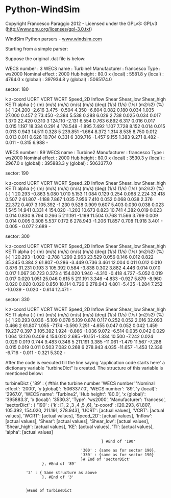 Python-WindSim
==============
Copyright Francesco Paraggio 2012 - Licensed under the GPLv3:
GPLv3 (http://www.gnu.org/licenses/gpl-3.0.txt)


WindSim Python parsers - www.windsim.com



Starting from a simple parser:

Suppose the original .dat file is below:

WECS number        :          3
WECS name          : Turbine1
Manufacturer       : francesco
Type               : ws2000
Nominal effect     :       2000
Hub height         :       80.0
x (local)          :     5581.8
y (local)          :     4764.0
x (global)         :   397934.8
y (global)         :  5065174.0



sector:   180

  k       z-coord        UCRT         VCRT         WCRT      Speed_2D       Inflow        Shear    Shear_low   Shear_high           KE           TI        alpha
 (-)        (m)          (m/s)        (m/s)        (m/s)        (m/s)        (deg)        (1/s)        (1/s)        (1/s)    (m*2/s*2)          (%)          (-)
   1       24.200       -2.616        3.475       -0.504        4.350       -6.604        0.082        0.180        0.034        1.035       27.000        0.457
   2       73.450       -2.384        5.538        0.288        6.029        2.738        0.025        0.034        0.017        1.370       22.420        0.310
   3      124.110       -2.131        6.554        0.763        6.892        6.317        0.016        0.017        0.015        1.197       18.334        0.291
   4      178.548       -1.895        7.492        1.107        7.728        8.152        0.014        0.015        0.013        0.943       14.511        0.328
   5      239.851       -1.664        8.372        1.314        8.535        8.750        0.012        0.013        0.011        0.626       10.704        0.331
   6      309.716       -1.457        9.155        1.383        9.271        8.482         -           0.011         -           0.315        6.988         -



WECS number        :          89
WECS name          : Turbine2
Manufacturer       : francesco
Type               : ws2000
Nominal effect     :       2000
Hub height         :       80.0
x (local)          :     3530.3
y (local)          :     2967.0
x (global)         :   395883.3
y (global)         :  5063377.0



sector:   190

  k       z-coord        UCRT         VCRT         WCRT      Speed_2D       Inflow        Shear    Shear_low   Shear_high           KE           TI        alpha
 (-)        (m)          (m/s)        (m/s)        (m/s)        (m/s)        (deg)        (1/s)        (1/s)        (1/s)    (m*2/s*2)          (%)          (-)
   1       20.293       -0.863        5.080        1.010        5.153       11.084        0.129        0.254        0.068        2.224       33.418        0.507
   2       61.807       -1.188        7.867        1.035        7.956        7.410        0.052        0.068        0.038        2.376       22.372        0.407
   3      105.392       -1.230        9.528        0.909        9.607        5.403        0.030        0.038        0.023        1.545       14.941        0.331
   4      154.020       -1.203       10.673        0.823       10.741        4.382        0.019        0.023        0.014        0.830        9.794        0.266
   5      211.191       -1.199       11.504        0.768       11.566        3.799        0.009        0.014        0.005        0.308        5.537        0.172
   6      278.943       -1.206       11.857        0.708       11.918        3.401         -           0.005         -           0.077        2.689         -



sector:   300

  k       z-coord        UCRT         VCRT         WCRT      Speed_2D       Inflow        Shear    Shear_low   Shear_high           KE           TI        alpha
 (-)        (m)          (m/s)        (m/s)        (m/s)        (m/s)        (deg)        (1/s)        (1/s)        (1/s)    (m*2/s*2)          (%)          (-)
   1       20.293       -1.002       -2.788        1.290        2.963       23.529        0.056        0.146        0.012        0.822       35.345        0.384
   2       61.807       -0.286       -3.449        0.736        3.461       12.004        0.011        0.012        0.010        0.876       31.231        0.193
   3      105.392        0.584       -3.838        0.302        3.882        4.446        0.014        0.010        0.017        1.067       30.723        0.373
   4      154.020        1.940       -4.310       -0.418        4.727       -5.052        0.019        0.017        0.020        1.051       25.046        0.615
   5      211.191        3.346       -4.833       -0.927        5.879       -8.960        0.020        0.020        0.020        0.850       18.114        0.726
   6      278.943        4.801       -5.435       -1.284        7.252      -10.039         -           0.020         -           0.614       12.471         -



sector:   330

  k       z-coord        UCRT         VCRT         WCRT      Speed_2D       Inflow        Shear    Shear_low   Shear_high           KE           TI        alpha
 (-)        (m)          (m/s)        (m/s)        (m/s)        (m/s)        (deg)        (1/s)        (1/s)        (1/s)    (m*2/s*2)          (%)          (-)
   1       20.293        0.036       -5.109        0.078        5.109        0.874        0.117        0.252        0.052        2.016       32.093        0.466
   2       61.807        1.055       -7.174       -0.590        7.251       -4.655        0.047        0.052        0.042        1.459       19.237        0.397
   3      105.392        1.924       -8.866       -1.036        9.072       -6.514        0.035        0.042        0.029        1.064       13.126        0.409
   4      154.020        2.685      -10.151       -1.334       10.500       -7.242        0.024        0.029        0.019        0.744        9.483        0.346
   5      211.191        3.385      -11.061       -1.479       11.567       -7.288        0.015        0.019        0.011        0.503        7.082        0.268
   6      278.943        4.035      -11.657       -1.453       12.336       -6.716         -           0.011         -           0.321        5.302         -


After the code is executed till the line saying 'application code starts here'
 a dictionary variable "turbineDict" is created.
The structure of this variable is mentioned below:

turbineDict {
             '89' : {  #this the turbine number 'WECS number'
                     'Nominal effect': '2000',
                     'y (global)': '5063377.0',
                     'WECS number': '89',
                     'y (local)': '2967.0',
                     'WECS name': 'Turbine2',
                     'Hub height': '80.0',
                     'x (global)': '395883.3',
                     'x (local)': '3530.3',
                     'Type': 'ws2000',
                     'Manufacturer': 'francesc',
                     'sectorDict' : {
                                     '190' : {'k': [1, 2 ,3 ,4 ,5 ,6],
                                              'z-coord' : [20.293, 61.807, 105.392, 154.020, 211.191, 278.943],
                                              'UCRT': [actual values],
                                                'VCRT': [actual values],
                                                'WCRT': [actual values],
                                                'Speed_2D': [actual values],
                                                'Inflow': [actual values],
                                                'Shear': [actual values],
                                                'Shear_low': [actual values],
                                                'Shear_high': [actual values],
                                                'KE': [actual values],
                                                'TI': [actual values],
                                                'alpha': [actual values]

                                              } #End of '190'

                                     '300' : {same as for sector 190},
                                     '330' : {same as for sector 190}
                                     }# End of 'sectorDict'
                    }, #End of '89'

             '3' : { Same structure as above
                    }, #End of '3'


             }#End of turbineDict





